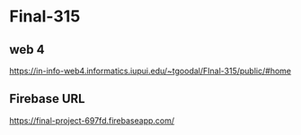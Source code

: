 # Final-315

## web 4 
https://in-info-web4.informatics.iupui.edu/~tgoodal/FInal-315/public/#home

## Firebase URL
https://final-project-697fd.firebaseapp.com/

 
